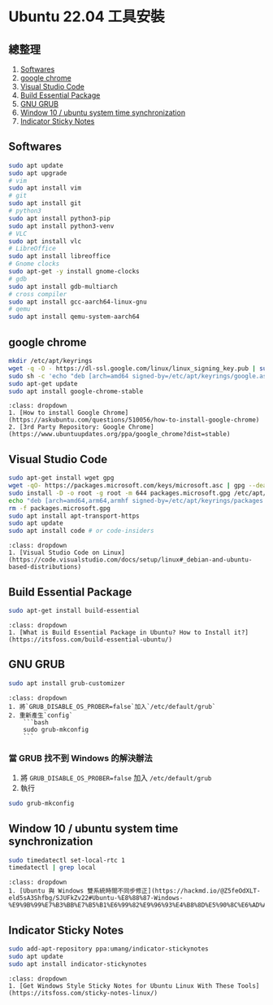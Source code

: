 # Ubuntu 22.04 工具安裝

## 總整理

1. [Softwares](#softwares)
2. [google chrome](#google-chrome)
3. [Visual Studio Code](#visual-studio-code)
4. [Build Essential Package](#build-essential-package)
5. [GNU GRUB](#gnu-grub)
6. [Window 10 / ubuntu system time synchronization](#window-10--ubuntu-system-time-synchronization)
7. [Indicator Sticky Notes](#indicator-sticky-notes)

## Softwares

```bash
sudo apt update
sudo apt upgrade
# vim
sudo apt install vim
# git
sudo apt install git
# python3
sudo apt install python3-pip
sudo apt install python3-venv
# VLC
sudo apt install vlc
# LibreOffice
sudo apt install libreoffice
# Gnome clocks
sudo apt-get -y install gnome-clocks
# gdb
sudo apt install gdb-multiarch
# cross compiler
sudo apt install gcc-aarch64-linux-gnu
# qemu
sudo apt install qemu-system-aarch64
```

## google chrome

```bash
mkdir /etc/apt/keyrings
wget -q -O - https://dl-ssl.google.com/linux/linux_signing_key.pub | sudo tee /etc/apt/keyrings/google.asc >/dev/null
sudo sh -c 'echo "deb [arch=amd64 signed-by=/etc/apt/keyrings/google.asc] http://dl.google.com/linux/chrome/deb/ stable main" >> /etc/apt/sources.list.d/google.list'
sudo apt-get update 
sudo apt install google-chrome-stable
```

```{seealso}
:class: dropdown
1. [How to install Google Chrome](https://askubuntu.com/questions/510056/how-to-install-google-chrome)
2. [3rd Party Repository: Google Chrome](https://www.ubuntuupdates.org/ppa/google_chrome?dist=stable)
```

## Visual Studio Code

```bash
sudo apt-get install wget gpg
wget -qO- https://packages.microsoft.com/keys/microsoft.asc | gpg --dearmor > packages.microsoft.gpg
sudo install -D -o root -g root -m 644 packages.microsoft.gpg /etc/apt/keyrings/packages.microsoft.gpg
echo "deb [arch=amd64,arm64,armhf signed-by=/etc/apt/keyrings/packages.microsoft.gpg] https://packages.microsoft.com/repos/code stable main" |sudo tee /etc/apt/sources.list.d/vscode.list > /dev/null
rm -f packages.microsoft.gpg
sudo apt install apt-transport-https
sudo apt update
sudo apt install code # or code-insiders
```

```{seealso}
:class: dropdown
1. [Visual Studio Code on Linux](https://code.visualstudio.com/docs/setup/linux#_debian-and-ubuntu-based-distributions)
```

## Build Essential Package

```bash
sudo apt-get install build-essential
```

```{seealso}
:class: dropdown
1. [What is Build Essential Package in Ubuntu? How to Install it?](https://itsfoss.com/build-essential-ubuntu/)
```

## GNU GRUB

```bash
sudo apt install grub-customizer
```

```{admonition} 當 GRUB 找不到 Windows 的解決辦法
:class: dropdown
1. 將`GRUB_DISABLE_OS_PROBER=false`加入`/etc/default/grub`
2. 重新產生`config`
    ```bash
    sudo grub-mkconfig
    ```
```

### 當 GRUB 找不到 Windows 的解決辦法

1. 將 `GRUB_DISABLE_OS_PROBER=false` 加入 `/etc/default/grub`
2. 執行

```bash
sudo grub-mkconfig
```

## Window 10 / ubuntu system time synchronization

```bash
sudo timedatectl set-local-rtc 1
timedatectl | grep local
```

```{seealso}
:class: dropdown
1. [Ubuntu 與 Windows 雙系統時間不同步修正](https://hackmd.io/@Z5feOdXLT-eld5sA3Shfbg/SJUFkZv22#Ubuntu-%E8%88%87-Windows-%E9%9B%99%E7%B3%BB%E7%B5%B1%E6%99%82%E9%96%93%E4%B8%8D%E5%90%8C%E6%AD%A5%E4%BF%AE%E6%AD%A3)
```

## Indicator Sticky Notes

```bash
sudo add-apt-repository ppa:umang/indicator-stickynotes
sudo apt update
sudo apt install indicator-stickynotes
```

```{seealso}
:class: dropdown
1. [Get Windows Style Sticky Notes for Ubuntu Linux With These Tools](https://itsfoss.com/sticky-notes-linux/)
```
